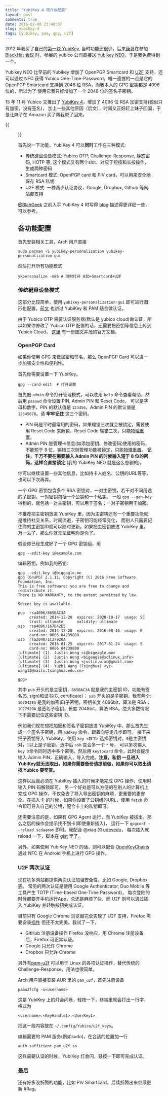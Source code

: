 ```yaml
---
title: "YubiKey 4 简介与配置"
layout: post
comments: true
date: 2016-02-08 23:48:07
slug: yubikey-4
tags: [yubikey, pam, gpg, u2f]
---
```


2012 年我买了自己的[第一块 YubiKey](/2012/05/yubikey/), 当时功能还很少，后来[康哥](http://scateu.me/)在参加 
[BlackHat 会议 ](https://www.blackhat.com/eu-15/briefings.html#is-your-timespace-safe-time-and-position-spoofing-opensourcely)
时，参展的 yubico 公司直接送 [Yubikey NEO](https://www.yubico.com/products/yubikey-hardware/yubikey-neo/)，于是我免费得到
一个。 

Yubikey NEO 比早前的 Yubikey 增加了 OpenPGP Smartcard 和 [U2F](https://www.yubico.com/applications/fido/) 支持，还可以通过 NFC 获得
Yubico One-Time-Password。唯一遗憾的一点是它的 OpenPGP Smartcard 支持到 2048 位 RSA，而我本人的 GPG 密钥都是 4096 位的，所以为了
使用它我只好增加了一个 2048 位的签名子密钥。

15 年 11 月 Yubico 又推出了 [YubiKey 4](https://www.yubico.com/2015/11/4th-gen-yubikey-4/)，增加了 4096 位 RSA 加密支持(貌似只有加密，没有签名)，
加上一些其他原因（后文），时间又正好赶上妹子回国，于是让妹子在 Amazon 买了帮我带了回来。

{{<figure src="https://dn-bigeagle.qbox.me/images/blog/yubikey-4.jpg" class="center">}}

<!--more-->

首先说一下功能，YubiKey 4 可以**同时**工作在三种模式:

- 传统键盘设备模式: Yubico OTP, Challenge-Response, 静态密码, HOTP 等, 这个模式又有两个slot，对应于短按和长按操作，生成两种密码
- Smartcard 模式: OpenPGP card 和 PIV card，可以用来安全地保存 RSA 私钥
- U2F 模式: 一种两步认证协议，Google, Dropbox, Github 等网站都支持

[@BlahGeek](https://twitter.com/blahgeek) 之前入手 YubiKey 4 时写得 [blog](https://blog.blahgeek.com/yubikey-intro/) 描述得更详细一些，可以参考。


## 各功能配置

首先安装相关工具，Arch 用户直接

    sudo pacman -S yubikey-personalization yubikey-personalization-gui

然后打开所有功能模式

    ykpersonalize -m86 # 同时打开 HID+Smartcard+U2F 


### 传统键盘设备模式

这部分比较简单，使用 `yubikey-personalization-gui` 即可进行图形化配置，[前文](/2012/05/yubikey/) 也讲过 YubiKey 和 PAM 结合做认证。

由于 Yubico OTP 需要认证服务器(默认是 yubico cloud)做认证，所以如果你修改了 Yubico OTP 配置的话，还需要把密钥等信息上传到 Yubico Cloud，
[这里](https://www.yubico.com/wp-content/uploads/2013/07/YubiKey_YubiCloud_Configuration.pdf) 有一份图文并茂的官方文档。

### OpenPGP Card

如果你使用 GPG 来做加密和签名，那么 OpenPGP Card 可以进一步加强安全性和便利性。

首先你需要设置一下 YubiKey。

    gpg --card-edit  # 打开设置

首先敲 `admin` 命令打开管理模式，可以使用 `help` 命令查看帮助，然后用 `passwd` 命令设置 PIN, Admin PIN 和 Reset Code，
可以是字母和数字，PIN 的默认值是 `123456`，Admin PIN 的默认值是 `12345678`。请 **牢牢记住** 这三个密码。

- PIN 码是平时最常用的密码，如果输错三次就会被锁定，需要使用 Reset Code 来解锁，Reset Code 输错三次，只能[物理重置](https://developers.yubico.com/ykneo-openpgp/ResetApplet.html)。
- Admin PIN 是管理卡信息(如添加密钥、修改密码)使用的密码，不能短于 8 位，输错三次则管理功能被锁定，只能[物理重置](https://developers.yubico.com/ykneo-openpgp/ResetApplet.html)。
  **记住，千万不要在需要输入 Admin PIN 的时候输入短于 8 位的密码，这样会直接锁定** (我的 YubiKey NEO 就是这么悲剧的)。

你可以继续设置一些其他信息，比如持卡人姓名、公钥的URL等等，也可以下次再弄。

一个 GPG 密钥包含多个 RSA 密钥对，一对主密钥，若干对不同用途的子密钥，一对密钥包括一个公钥和一个私钥。
一般 `gpg --gen-key` 得到的，就包括一对主密钥，可以用于签名；一对子密钥用于加密。

不推荐把主密钥放进 YubiKey 里，因为主密钥还有一个重要功能就是维持社交关系，时间流逝，子密钥可能经常变化，
而别人只需要记住你的主密钥ID就可以随时更新。如果把主密钥放进 YubiKey 里，万一丢了，那么你就无法证明你是你了。

假设你已经生成好了一个 GPG 密钥组，用

    gpg --edit-key i@example.com

编辑密钥，例如我的密钥:

    gpg --edit-key i@bigeagle.me
    gpg (GnuPG) 2.1.11; Copyright (C) 2016 Free Software Foundation, Inc.
    This is free software: you are free to change and redistribute it.
    There is NO WARRANTY, to the extent permitted by law.
    
    Secret key is available.
    
    pub  rsa4096/865BAC3A
         created: 2014-12-28  expires: 2020-10-17  usage: SC  
         trust: ultimate      validity: ultimate
    ssb  rsa4096/167D42E5
         created: 2014-12-28  expires: 2016-08-16  usage: E   
         card-no: 0006 04239808
    ssb  rsa2048/1C27920A
         created: 2016-01-25  expires: 2017-01-24  usage: S   
         card-no: 0006 04239808
    [ultimate] (1). Justin Wong <i@bigeagle.me>
    [ultimate] (2)  Justin Wong <bigeagle@xdlinux.info>
    [ultimate] (3)  Justin Wong <justin.w.xd@gmail.com>
    [ultimate] (4)  Yuzhi Wang (Tsinghua) <yz-wang12@mails.tsinghua.edu.cn>
    
    gpg> 

其中 `pub` 开头的是主密钥，`865BAC3A` 就是我的主密钥 ID，功能有签名(S, sign)和证书(C, certificate)；
`ssb` 开头的是子密钥，我有两个: `167D42E5` 是我的加密(E)子密钥，密钥长度 4096bit，算法是 RSA；`1C27920A`
是签名子密钥，长度 2048bit，算法 RSA。绝大多数情况下不需要记住这些密钥 ID。

例如我们现在想把加密和签名子密钥放进 YubiKey 中，那么首先生成一个签名子密钥，用 `addkey` 命令，跟着向导走几步即可。
接下来把子密钥导入 YubiKey，使用 `key <数字>` 选择密钥对，`0`是主密钥对，`1`以上是子密钥，选中后 `ssb` 变会多一个 `*` 号，
可以多次输入`key X`命令同时选中多个密钥。然后用 `keytocard` 命令，此时会提示输入 Admin PIN，正确输入，导入完成。**注意，私钥
一旦进入YubiKey就无法取出，如果你需要备份请提前做，如果你可以取出请找 Yubico 要奖赏。**

这样以后就必须在 YubiKey 插入的时候才能完成 GPG 操作，使用时输入 PIN 码解锁即可。
另一个好处是可以方便的在别人的计算机上完成 GPG 操作，不仅免去了导入导出密钥的麻烦，更重要的更安全。在插入卡
的时候，如果你设置了公钥组的URL，使用 `fetch` 命令即可导入自己的公钥，配合卡上的私钥即可。

还需要注意的是，如果有 GPG Agent 运行，而 YubiKey 被拔出，那么之后的操作会提示找不到卡(即使重新插入)，
运行一下 `gpgconf --reload scdaemon` 即可。我配合 @xiaq 的 [udevedu](https://github.com/xiaq/udevedu)，
每次插入就 reload 一下，脚本在 [gist](https://gist.github.com/bigeagle/924814b4ffd0733db2ca) 里了。

另外，如果使用 YubiKey NEO 的话，则可以配合 [OpenKeyChains](https://www.openkeychain.org/) 通过 NFC 在 Android 手机上进行
GPG 操作。

### U2F 两次认证

现在吼多网站都提供两次认证加强安全性，比如 Google, Dropbox [等](http://www.dongleauth.info/)。
常见的两次认证是使用  Google Authenticator, Duo Mobile 等工具产生 TOTP (Time-based One-Time Password)，
每次登陆的时候都要开手机运行App，总还是麻烦了些，而 U2F 则可以通过插入 YubiKey 并轻触按钮完成认证。

目前只有 Google Chrome 浏览器完全实现了 U2F 支持，Firefox 需要安装[插件](https://addons.mozilla.org/en-US/firefox/addon/u2f-support-add-on/)
但还不太完美。我试了一下，

- GitHub 注册设备操作 Firefox 没响应，用 Chrome 注册设备后，Firefox 可正常认证。
- Google 只允许 Chrome
- Dropbox 只允许 Chrome

另外有[pam-u2f](https://github.com/Yubico/pam-u2f) 可以用于 Linux 的各项认证操作，替代传统的 Challenge-Response，用法也很简单。

Arch 用户直接安装 AUR 里的 `pam_u2f`，首先注册设备

    pamu2fcfg -u<username>

这是 YubiKey 上的灯会闪烁，轻按一下，终端里就会打出一行字，格式为

    <username>:<KeyHandle1>,<UserKey1>

把这一段内容放在 `~/.config/Yubico/u2f_keys`。

编辑需要的 PAM 服务(例如sudo)，在合适的位置加一行

    auth sufficient pam_u2f.so

这样需要认证的时候，YubiKey 灯会闪，轻按一下即可完成认证。

### 最后
还有好多没折腾的功能，比如 PIV Smartcard，后续折腾出来继续更新 #flag。


